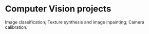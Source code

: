 # Computer Vision projects
Image classification;
Texture synthesis and image inpainting;
Camera calibration.
